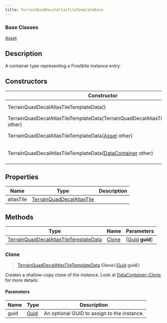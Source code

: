 ```yaml
---
title: TerrainQuadDecalAtlasTileTemplateData
---
```

### Base Classes

[Asset](Asset)

## Description

A container type representing a Frostbite instance entry.

## Constructors

| Constructor                                                                                      | Description                                                                                                                                                       |
| ------------------------------------------------------------------------------------------------ | ----------------------------------------------------------------------------------------------------------------------------------------------------------------- |
| TerrainQuadDecalAtlasTileTemplateData()                                                          | Create a new instance of this container type.                                                                                                                     |
| TerrainQuadDecalAtlasTileTemplateData(TerrainQuadDecalAtlasTileTemplateData other)               | Create a reference copy of an instance of the same type.                                                                                                          |
| TerrainQuadDecalAtlasTileTemplateData([Asset](Asset) other)                                      | Upcast an instance of type [Asset](Asset) to [TerrainQuadDecalAtlasTileTemplateData](TerrainQuadDecalAtlasTileTemplateData).                                      |
| TerrainQuadDecalAtlasTileTemplateData([DataContainer](/vext/ref/shared/class/datacontainer) other) | Upcast an instance of type [DataContainer](/vext/ref/shared/class/datacontainer) to [TerrainQuadDecalAtlasTileTemplateData](TerrainQuadDecalAtlasTileTemplateData). |

## Properties

| Name      | Type                                                   | Description |
| --------- | ------------------------------------------------------ | ----------- |
| atlasTile | [TerrainQuadDecalAtlasTile](TerrainQuadDecalAtlasTile) |             |

## Methods

| Type                                                                           | Name            | Parameters                                     |
| ------------------------------------------------------------------------------ | --------------- | ---------------------------------------------- |
| [TerrainQuadDecalAtlasTileTemplateData](TerrainQuadDecalAtlasTileTemplateData) | [Clone](#clone) | \[[Guid](/vext/ref/shared/class/guid) **guid**\] |

### Clone

> [TerrainQuadDecalAtlasTileTemplateData](TerrainQuadDecalAtlasTileTemplateData) **Clone**(\[[Guid](/vext/ref/shared/class/guid) **guid**\])

Creates a shallow-copy clone of the instance. Look at [DataContainer::Clone](/vext/ref/shared/class/datacontainer#clone) for more details.

#### Parameters

| Name | Type         | Description                                 |
| ---- | ------------ | ------------------------------------------- |
| guid | [Guid](Guid) | An optional GUID to assign to the instance. |
